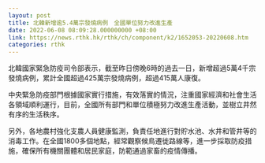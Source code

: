 ```yaml
---
layout: post
title: 北韓新增逾5.4萬宗發燒病例　全國單位努力改進生產
date: 2022-06-08 08:09:28.000000000 +08:00
link: https://news.rthk.hk/rthk/ch/component/k2/1652053-20220608.htm
categories: rthk
---
```


北韓國家緊急防疫司令部表示，截至昨日傍晚6時的過去一日，新增超過5萬4千宗發燒病例，累計全國超過425萬宗發燒病例，超過415萬人康復。

中央緊急防疫部門根據國家實行措施，有效落實的情況，注重國家經濟和社會生活各領域順利運行，目前，全國所有部門和單位積極努力改進生產活動，並樹立井然有序的生活秩序。

另外，各地農村強化支農人員健康監測，負責任地進行對貯水池、水井和管井等的消毒工作。在全國1800多個地點，經常觀察候鳥遷徙路線等，進一步採取防疫措施，確保所有機關團體和居民家庭，防範通過家畜的疫情傳播。
